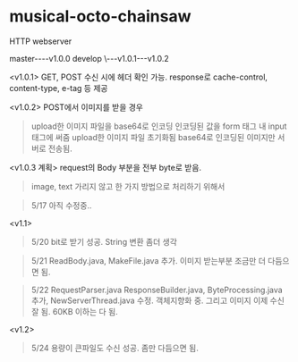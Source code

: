 # musical-octo-chainsaw
HTTP webserver


master----v1.0.0
develop      \\---v1.0.1---v1.0.2

<v1.0.1>
GET, POST 수신 시에 헤더 확인 가능.
response로 cache-control, content-type, e-tag 등 제공

<v1.0.2>
POST에서 이미지를 받을 경우
> upload한 이미지 파일을 base64로 인코딩
> 인코딩된 값을 form 태그 내 input 태그에 써줌
> upload한 이미지 파일 초기화됨
> base64로 인코딩된 이미지만 서버로 전송됨.

<v1.0.3 계획>
request의 Body 부분을 전부 byte로 받음.
> image, text 가리지 않고 한 가지 방법으로 처리하기 위해서

> 5/17 아직 수정중..

<v1.1>
> 5/20 bit로 받기 성공. String 변환 좀더 생각

> 5/21 ReadBody.java, MakeFile.java 추가. 이미지 받는부분 조금만 더 다듬으면 됨.

> 5/22 RequestParser.java ResponseBuilder.java, ByteProcessing.java 추가, NewServerThread.java 수정.     객체지향화 중.  그리고 이미지 이제 수신 잘 됨. 60KB 이하는 다 됨.

<v1.2>
> 5/24 용량이 큰파일도 수신 성공. 좀만 다듬으면 됨.
